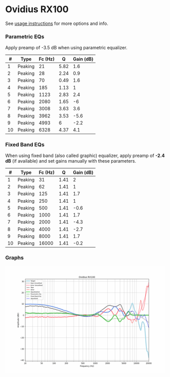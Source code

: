 # Ovidius RX100
See [usage instructions](https://github.com/jaakkopasanen/AutoEq#usage) for more options and info.

### Parametric EQs
Apply preamp of -3.5 dB when using parametric equalizer.

|   # | Type    |   Fc (Hz) |    Q |   Gain (dB) |
|-----|---------|-----------|------|-------------|
|   1 | Peaking |        21 | 5.82 |         1.6 |
|   2 | Peaking |        28 | 2.24 |         0.9 |
|   3 | Peaking |        70 | 0.49 |         1.6 |
|   4 | Peaking |       185 | 1.13 |         1   |
|   5 | Peaking |      1123 | 2.83 |         2.4 |
|   6 | Peaking |      2080 | 1.65 |        -6   |
|   7 | Peaking |      3008 | 3.63 |         3.6 |
|   8 | Peaking |      3962 | 3.53 |        -5.6 |
|   9 | Peaking |      4993 | 6    |        -2.2 |
|  10 | Peaking |      6328 | 4.37 |         4.1 |

### Fixed Band EQs
When using fixed band (also called graphic) equalizer, apply preamp of **-2.4 dB** (if available) and set gains manually with these parameters.

|   # | Type    |   Fc (Hz) |    Q |   Gain (dB) |
|-----|---------|-----------|------|-------------|
|   1 | Peaking |        31 | 1.41 |         2   |
|   2 | Peaking |        62 | 1.41 |         1   |
|   3 | Peaking |       125 | 1.41 |         1.7 |
|   4 | Peaking |       250 | 1.41 |         1   |
|   5 | Peaking |       500 | 1.41 |        -0.6 |
|   6 | Peaking |      1000 | 1.41 |         1.7 |
|   7 | Peaking |      2000 | 1.41 |        -4.3 |
|   8 | Peaking |      4000 | 1.41 |        -2.7 |
|   9 | Peaking |      8000 | 1.41 |         1.7 |
|  10 | Peaking |     16000 | 1.41 |        -0.2 |

### Graphs
![](./Ovidius%20RX100.png)
